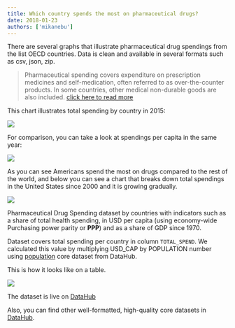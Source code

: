 ```yaml
---
title: Which country spends the most on pharmaceutical drugs?
date: 2018-01-23
authors: ['mikanebu']
---
```


There are several graphs that illustrate pharmaceutical drug spendings from the list OECD countries. Data is clean and available in several formats such as csv, json, zip.

> Pharmaceutical spending covers expenditure on prescription medicines and self-medication, often referred to as over-the-counter products. In some countries, other medical non-durable goods are also included. [click here to read more](https://data.oecd.org/healthres/pharmaceutical-spending.htm)


This chart illustrates total spending by country in 2015:

![](/static/img/docs/pharma-dataset1.png)

For comparison, you can take a look at spendings per capita in the same year: 

![](/static/img/docs/pharma-dataset2.png)

As you can see Americans spend the most on drugs compared to the rest of the world, and below you can see a chart that breaks down total spendings in the United States since 2000 and it is growing gradually.

![](/static/img/docs/pharma-dataset3.png)


Pharmaceutical Drug Spending dataset by countries with indicators such as a share of total health spending, in USD per capita (using economy-wide Purchasing power parity or **PPP**) and as a share of GDP since 1970.

Dataset covers total spending per country in column `TOTAL_SPEND`. We calculated this value by multiplying USD_CAP by POPULATION number using [population](http://datahub.io/core/population) core dataset from DataHub.



This is how it looks like on a table. 

![](/static/img/docs/pharma-dataset4.png)



The dataset is live on [DataHub]( https://datahub.io/core/pharmaceutical-drug-spending)

Also, you can find other well-formatted, high-quality core datasets in [DataHub](http://datahub.io/search?q=core).